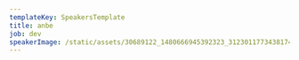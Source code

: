 ```yaml
---
templateKey: SpeakersTemplate
title: anbe
job: dev
speakerImage: /static/assets/30689122_1480666945392323_3123011773438174874_n.jpg
---
```


